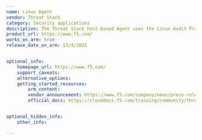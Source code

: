 ```yaml
---
name: Linux Agent
vendor: Threat Stack
category: Security applications
description: The Threat Stack host-based Agent uses the Linux Audit Framework to collect file, network, and process data.
product_url: https://www.f5.com/
works_on_arm: true
release_date_on_arm: 13/4/2021


optional_info:
    homepage_url: https://www.f5.com/
    support_caveats:
    alternative_options:
    getting_started_resources:
        arm_content:
        vendor_announcement: https://www.f5.com/company/news/press-releases/arm-support-release
        official_docs: https://clouddocs.f5.com/training/community/threat-stack/html/class1/Threat_Stack_Linux_Agent.html


optional_hidden_info:
    other_info:

---
```

